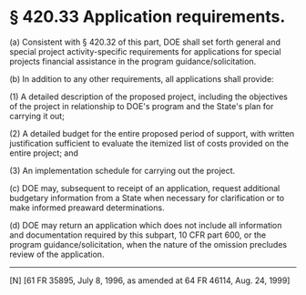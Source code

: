 # § 420.33   Application requirements.

(a) Consistent with § 420.32 of this part, DOE shall set forth general and special project activity-specific requirements for applications for special projects financial assistance in the program guidance/solicitation. 


(b) In addition to any other requirements, all applications shall provide: 


(1) A detailed description of the proposed project, including the objectives of the project in relationship to DOE's program and the State's plan for carrying it out; 


(2) A detailed budget for the entire proposed period of support, with written justification sufficient to evaluate the itemized list of costs provided on the entire project; and 


(3) An implementation schedule for carrying out the project. 


(c) DOE may, subsequent to receipt of an application, request additional budgetary information from a State when necessary for clarification or to make informed preaward determinations. 


(d) DOE may return an application which does not include all information and documentation required by this subpart, 10 CFR part 600, or the program guidance/solicitation, when the nature of the omission precludes review of the application. 



---

[N] [61 FR 35895, July 8, 1996, as amended at 64 FR 46114, Aug. 24, 1999]




